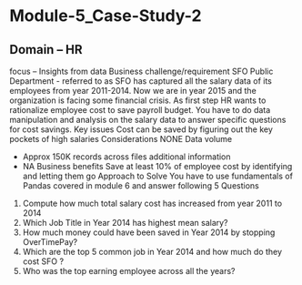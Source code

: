 # Module-5_Case-Study-2
## Domain – HR
focus – Insights from data
Business challenge/requirement
SFO Public Department - referred to as SFO has captured all the salary data of its employees from year 2011-2014. Now we are in year 2015 and the organization is facing some financial crisis. As first step HR wants to rationalize employee cost to save payroll budget. You have to do data manipulation and analysis on the salary data to answer specific questions for cost savings.
Key issues 
Cost can be saved by figuring out the key pockets of high salaries 
Considerations
NONE
Data volume
- Approx 150K records across files
additional information
- NA
Business benefits
Save at least 10% of employee cost by identifying and letting them go
Approach to Solve
You have to use fundamentals of Pandas covered in module 6 and answer following 5 Questions
1. Compute how much total salary cost has increased from year 2011 to 2014
2. Which Job Title in Year 2014 has highest mean salary?
3. How much money could have been saved in Year 2014 by stopping OverTimePay?
4. Which are the top 5 common job in Year 2014 and how much do they cost SFO ?
5. Who was the top earning employee across all the years?
